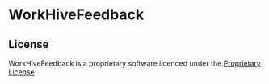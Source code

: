 # WorkHiveFeedback

## License

WorkHiveFeedback is a proprietary software licenced under the [Proprietary License](LICENSE.txt)
